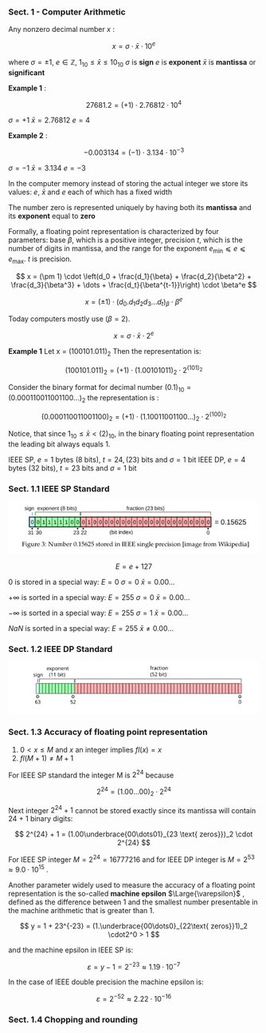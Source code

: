 ### Sect. 1 - Computer Arithmetic

Any nonzero decimal number $x$ :

$$
x = \sigma \cdot \bar{x} \cdot 10^e
$$

where 
$\sigma = \pm1$, $e \in \mathbb{Z}$, $1_{10} \leqslant \bar{x} \leqslant 10_{10}$
$\sigma$ is **sign**
$e$ is **exponent**
$\bar{x}$ is **mantissa** or **significant**

**Example 1** :

$$
27681.2 = (+1) \cdot 2.76812 \cdot 10^4 
$$

$\sigma = +1$
$\bar{x} = 2.76812$
$e = 4$

**Example 2** :

$$
-0.003134 = (-1) \cdot 3.134 \cdot 10^{-3} 
$$

$\sigma = -1$
$\bar{x} = 3.134$
$e = -3$

In the computer memory instead of storing the actual integer we store its values:
$e$, $\bar{x}$ and $e$ each of which has a fixed width

The number zero is represented uniquely by having both its **mantissa** and its **exponent** equal to **zero**

Formally, a floating point representation is characterized by four parameters: base $\beta$, which is a positive integer, precision $t$, which is the number of digits in mantissa, and the range for the exponent $e_\min ⩽e ⩽e_\max$. $t$ is precision.

$$
x = (\pm 1) \cdot \left(d_0 + \frac{d_1}{\beta} + \frac{d_2}{\beta^2} + \frac{d_3}{\beta^3} + \dots + \frac{d_t}{\beta^{t-1}}\right) \cdot \beta^e
$$

$$
x= (\pm 1) \cdot (d_0.d_1d_2d_3...d_t)_\beta \cdot \beta^e
$$

Today computers mostly use $(\beta = 2)$.

$$
x = \sigma \cdot \bar{x} \cdot 2^e
$$

**Example 1**
Let x = $(100101.011)_2$ Then the representation is:

$$
(100101.011)_2 = (+1)\cdot(1.00101011)_2\cdot2^{(101)_2}
$$

Consider the binary format for decimal number $(0.1)_{10} = (0.000110011001100\dots)_2$ the representation is :

$$
(0.000110011001100)_2 = (+1)\cdot(1.10011001100\dots)_2\cdot2^{(100)_2}
$$

Notice, that since $1_{10} \leqslant\bar{x}<(2)_{10}$, in the binary floating point representation the leading bit always equals 1.

IEEE SP, $e = 1$ bytes (8 bits), $t = 24 ,(23)$ bits and $\sigma = 1$ bit
IEEE DP, $e = 4$ bytes (32 bits), $t = 23$ bits and $\sigma = 1$ bit


### Sect. 1.1 IEEE SP Standard

![ASD](Pasted_1.png)

$$
E = e + 127
$$

0 is stored in a special way:
$E = 0$
$\sigma = 0$
$\bar{x} = 0.00\dots$

$+\infty$ is sorted in a special way:
$E = 255$
$\sigma = 0$
$\bar{x} = 0.00\dots$

$-\infty$ is sorted in a special way:
$E = 255$
$\sigma = 1$
$\bar{x} = 0.00\dots$

*NaN* is sorted in a special way:
$E = 255$
$\bar{x} \neq 0.00\dots$
### Sect. 1.2 IEEE DP Standard

![ASD](Pasted_2.png)

### Sect. 1.3 Accuracy of floating point representation

1. $0 < x \leq M$ and $x$ an integer implies $fl(x) = x$
2. $fl(M+1) \neq M+1$ 

For IEEE SP standard the integer M is $2^{24}$ because 

$$
2^{24} = (1.00\dots00)_2\cdot2^{24}
$$

Next integer $2^{24} + 1$ cannot be stored exactly since its mantissa will contain 24 + 1 binary digits:

$$
2^{24} + 1 = (1.00\underbrace{00\dots01}_{23 \text{ zeros}})_2 \cdot 2^{24}
$$

For IEEE SP integer $M = 2^{24} = 16777216$ and for IEEE DP integer is $M = 2^{53} \approx 9.0 \cdot 10^{15}$ . 

Another parameter widely used to measure the accuracy of a floating point representation is the so-called **machine epsilon** $\Large{\varepsilon}$ , defined as the difference between 1 and the smallest number presentable in the machine arithmetic that is greater than 1.

$$
y = 1 + 23^{-23} = (1.\underbrace{00\dots0}_{22\text{ zeros}}1)_2 \cdot2^0 > 1
$$

and the machine epsilon in IEEE SP is:

$$
\varepsilon = y-1=2^{-23}\approx1.19\cdot10^{-7}
$$

In the case of IEEE double precision the machine epsilon is:

$$
\varepsilon = 2^{-52}\approx2.22\cdot10^{-16}
$$
### Sect. 1.4 Chopping and rounding
